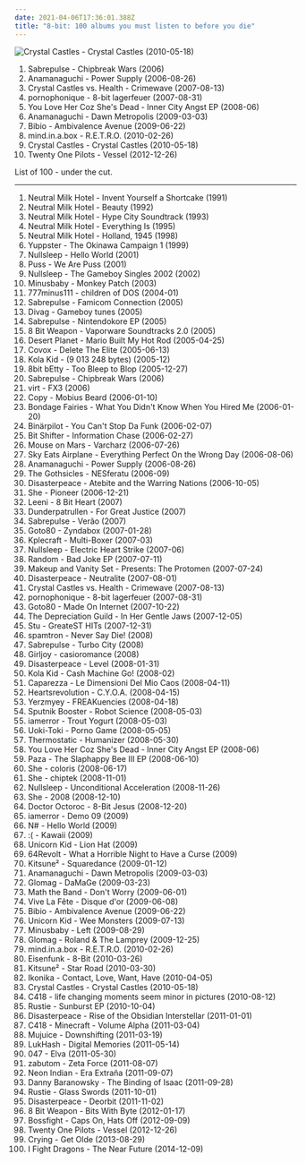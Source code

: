 ```yaml
---
date: 2021-04-06T17:36:01.388Z
title: "8-bit: 100 albums you must listen to before you die"
---
```

![Crystal Castles - Crystal Castles (2010-05-18)](http://coverartarchive.org/release/a432a420-f374-4556-8421-b4ea097c7fe9/8216508553-500.jpg "Crystal Castles - Crystal Castles (2010-05-18)")
<ol class="albums">
<li data-cover="http://coverartarchive.org/release/1868c4bf-682e-4b86-b8f9-90363411eeee/6437367584-500.jpg" data-tags="breakcore" role="button">Sabrepulse - Chipbreak Wars (2006)</li>
<li data-cover="http://coverartarchive.org/release/005bc8e2-295a-4499-ad97-a1f83099cbe4/7179125571-500.jpg" data-tags="chiptune" role="button">Anamanaguchi - Power Supply (2006-08-26)</li>
<li data-cover="https://via.placeholder.com/450" data-tags="electronic" role="button">Crystal Castles vs. Health - Crimewave (2007-08-13)</li>
<li data-cover="http://coverartarchive.org/release/77baaaf6-8128-400e-aee7-0e9a6ca79692/994831655-500.jpg" data-tags="8-bit" role="button">pornophonique - 8-bit lagerfeuer (2007-08-31)</li>
<li data-cover="https://img.discogs.com/U_5rWV9yNYghAXMnbh3EoIHCee4=/fit-in/600x600/filters:strip_icc():format(jpeg):mode_rgb():quality(90)/discogs-images/R-1527680-1226225702.jpeg.jpg" data-tags="electronica, nintendo, 8-bit, new rave, bitpop, digital punk" role="button">You Love Her Coz She's Dead - Inner City Angst EP (2008-06)</li>
<li data-cover="http://coverartarchive.org/release/d6e602eb-97e5-42ca-919b-37c2ea510bad/2060277808-500.jpg" data-tags="chiptune, bitpop" role="button">Anamanaguchi - Dawn Metropolis (2009-03-03)</li>
<li data-cover="https://img.discogs.com/7Q19HQREynIVkQxS6HzNd3gDI7w=/fit-in/600x600/filters:strip_icc():format(jpeg):mode_rgb():quality(90)/discogs-images/R-2735449-1405398601-5788.jpeg.jpg" data-tags="idm, folk, experimental, contemporary folk, abstract hip hop" role="button">Bibio - Ambivalence Avenue (2009-06-22)</li>
<li data-cover="http://coverartarchive.org/release/0063c6b9-5376-36c8-9b51-a053ebbb270c/2097577050-500.jpg" data-tags="8-bit, chiptune" role="button">mind.in.a.box - R.E.T.R.O. (2010-02-26)</li>
<li data-cover="http://coverartarchive.org/release/a432a420-f374-4556-8421-b4ea097c7fe9/8216508553-500.jpg" data-tags="electronic" role="button">Crystal Castles - Crystal Castles (2010-05-18)</li>
<li data-cover="http://coverartarchive.org/release/77f25b0b-bb51-44fb-b7b5-9c5c391769dd/7221126832-500.jpg" data-tags="alternative" role="button">Twenty One Pilots - Vessel (2012-12-26)</li>
</ol>
List of 100 - under the cut.
<!-- more -->

_________________

<ol class="albums">
<li data-cover="http://coverartarchive.org/release/aa63a5bd-d36a-43a3-a622-c813e72da497/14482581925-500.jpg" data-tags="lo-fi" role="button">
Neutral Milk Hotel - Invent Yourself a Shortcake (1991)
</li>
<li data-cover="http://coverartarchive.org/release/1b18ea3b-59e5-43c5-b0c5-fceddd285109/7950065085-500.jpg" data-tags="rock" role="button">
Neutral Milk Hotel - Beauty (1992)
</li>
<li data-cover="https://img.discogs.com/slklL0Cxb9J9P82vkxUZpTx2T_I=/fit-in/600x594/filters:strip_icc():format(jpeg):mode_rgb():quality(90)/discogs-images/R-2098709-1600626023-2654.png.jpg" data-tags="rock, lo-fi" role="button">
Neutral Milk Hotel - Hype City Soundtrack (1993)
</li>
<li data-cover="https://img.discogs.com/MomQPvUrJUxe4ajEGkeW_dkZ1w4=/fit-in/600x600/filters:strip_icc():format(jpeg):mode_rgb():quality(90)/discogs-images/R-536252-1167768415.jpeg.jpg" data-tags="lo-fi" role="button">
Neutral Milk Hotel - Everything Is (1995)
</li>
<li data-cover="http://coverartarchive.org/release/fa031f89-19af-4962-9a75-734a56568e00/3326083723-500.jpg" data-tags="trance, black metal, metal, electronic, electronica, pop, rock, punk, alternative, hardcore, electro, dance, happy, techno, 8-bit, idm, drum and bass, club, chiptune, punk rock, breakcore, happy hardcore, speedcore, gabber, furry, synthcore, vulpvibe, renard v, homelesstaco" role="button">
Neutral Milk Hotel - Holland, 1945 (1998)
</li>
<li data-cover="http://coverartarchive.org/release/0d9fe35a-c879-4a69-b4a9-b567dee018fe/4755997477-500.jpg" data-tags="8-bit, netlabel" role="button">
Yuppster - The Okinawa Campaign 1 (1999)
</li>
<li data-cover="http://coverartarchive.org/release/49d4b5fc-16a1-48f7-8b24-c0b85e89e16c/4586030713-500.jpg" data-tags="chiptune" role="button">
Nullsleep - Hello World (2001)
</li>
<li data-cover="http://coverartarchive.org/release/35e56c2b-ec70-4dd2-80ab-e78591b82256/21841992268-500.jpg" data-tags="8-bit, 00s, sweden, mein quitschiger leiherkasten" role="button">
Puss - We Are Puss (2001)
</li>
<li data-cover="http://coverartarchive.org/release/88ad5891-50e0-4a66-bc84-6b684bd0009d/7749047425-500.jpg" data-tags="chiptune" role="button">
Nullsleep - The Gameboy Singles 2002 (2002)
</li>
<li data-cover="http://coverartarchive.org/release/a6f556b8-931d-48e1-93bc-9aac6724c9ce/3064708426-500.jpg" data-tags="chiptune" role="button">
Minusbaby - Monkey Patch (2003)
</li>
<li data-cover="http://coverartarchive.org/release/64e3ab24-cb54-4828-83bf-a98f950d5633/1003890682-500.jpg" data-tags="electronica, 8-bit, russian, nintendocore, videogamecore, russian 8 bit" role="button">
777minus111 - children of DOS (2004-01)
</li>
<li data-cover="http://coverartarchive.org/release/de7fa22f-59ea-4a13-9794-ef103e9b8c62/6758388835-500.jpg" data-tags="8-bit, breakcore, chiptune" role="button">
Sabrepulse - Famicom Connection (2005)
</li>
<li data-cover="http://coverartarchive.org/release/a76216b3-33be-4c5b-ad59-fa35fb8bfc99/27500466586-500.jpg" data-tags="chiptune" role="button">
Divag - Gameboy tunes (2005)
</li>
<li data-cover="http://coverartarchive.org/release/7c97f328-00e6-4857-8f35-6718ffe76332/6758407243-500.jpg" data-tags="breakcore" role="button">
Sabrepulse - Nintendokore EP (2005)
</li>
<li data-cover="http://coverartarchive.org/release/79875e8b-b97c-4a38-922e-70933ce0b076/5796842386-500.jpg" data-tags="c64, nintendisco" role="button">
8 Bit Weapon - Vaporware Soundtracks 2.0 (2005)
</li>
<li data-cover="https://img.discogs.com/qNqV_ghuZMqLRi2T4ziE1IwrEi8=/fit-in/600x514/filters:strip_icc():format(jpeg):mode_rgb():quality(90)/discogs-images/R-702189-1193574768.jpeg.jpg" data-tags="8-bit, chiptunes, c 64" role="button">
Desert Planet - Mario Built My Hot Rod (2005-04-25)
</li>
<li data-cover="https://img.discogs.com/esjDrIUAot-PHKj3SqWKaM8Nn8Y=/fit-in/160x143/filters:strip_icc():format(jpeg):mode_rgb():quality(90)/discogs-images/R-524935-1127507192.gif.jpg" data-tags="electronic, electronica, 8-bit, chiptune, bitpop" role="button">
Covox - Delete The Elite (2005-06-13)
</li>
<li data-cover="http://coverartarchive.org/release/5eb1047f-6523-4ee1-aab8-35ed920bae4a/4709728768-500.jpg" data-tags="8bit" role="button">
Kola Kid - (9 013 248 bytes) (2005-12)
</li>
<li data-cover="http://coverartarchive.org/release/12d80410-1a97-4a07-8106-055830084bb7/6922897468-500.jpg" data-tags="8-bit" role="button">
8bit bEtty - Too Bleep to Blop (2005-12-27)
</li>
<li data-cover="http://coverartarchive.org/release/1868c4bf-682e-4b86-b8f9-90363411eeee/6437367584-500.jpg" data-tags="breakcore" role="button">
Sabrepulse - Chipbreak Wars (2006)
</li>
<li data-cover="http://coverartarchive.org/release/8bb48bf2-0997-4f30-b4cb-78f687b5f7d7/5590637502-500.jpg" data-tags="progressive metal, 8-bit, chiptune, chipmusic, free download, 8bitpeoples, vgm, chip metal, chip rock, progressive chiptune" role="button">
virt - FX3 (2006)
</li>
<li data-cover="http://coverartarchive.org/release/701557d3-f3b8-443c-b4a6-820c4893720a/27017953798-500.jpg" data-tags="electronic" role="button">
Copy - Mobius Beard (2006-01-10)
</li>
<li data-cover="https://img.discogs.com/8c2Kz7Nc_CYFaSKF37ayZaRIQqw=/fit-in/300x300/filters:strip_icc():format(jpeg):mode_rgb():quality(90)/discogs-images/R-689090-1147966352.jpeg.jpg" data-tags="electronic" role="button">
Bondage Fairies - What You Didn't Know When You Hired Me (2006-01-20)
</li>
<li data-cover="http://coverartarchive.org/release/ce40cdb1-a562-4fd8-a269-9269f98d4124/1087404314-500.jpg" data-tags="chiptune, jamendo, bitpop" role="button">
Binärpilot - You Can't Stop Da Funk (2006-02-07)
</li>
<li data-cover="http://coverartarchive.org/release/0944b888-0cda-4dba-9507-2211123bcb2c/4667208673-500.jpg" data-tags="chiptune" role="button">
Bit Shifter - Information Chase (2006-02-27)
</li>
<li data-cover="https://img.discogs.com/28gLKev_TwNejFuE-TiPaIhRMU4=/fit-in/600x532/filters:strip_icc():format(jpeg):mode_rgb():quality(90)/discogs-images/R-932399-1277418871.jpeg.jpg" data-tags="experimental" role="button">
Mouse on Mars - Varcharz (2006-07-26)
</li>
<li data-cover="http://coverartarchive.org/release/b52588bb-9462-40a5-beb4-9c6299028fef/11694986871-500.jpg" data-tags="hardcore, nintendocore, metalcore, experimental, post-hardcore" role="button">
Sky Eats Airplane - Everything Perfect On the Wrong Day (2006-08-06)
</li>
<li data-cover="http://coverartarchive.org/release/005bc8e2-295a-4499-ad97-a1f83099cbe4/7179125571-500.jpg" data-tags="chiptune" role="button">
Anamanaguchi - Power Supply (2006-08-26)
</li>
<li data-cover="http://coverartarchive.org/release/3c428fe4-d8db-4a80-8fc3-290aa9ea6ca6/5929326396-500.jpg" data-tags="8-bit, chiptune, 8-bit goth" role="button">
The Gothsicles - NESferatu (2006-09)
</li>
<li data-cover="http://coverartarchive.org/release/b53aa824-1e68-44eb-aedd-af0a2f1d7b98/3677936763-500.jpg" data-tags="8-bit" role="button">
Disasterpeace - Atebite and the Warring Nations (2006-10-05)
</li>
<li data-cover="http://coverartarchive.org/release/8e16dcdd-de40-46b5-82c9-949341bbc160/6710013824-500.jpg" data-tags="electronic, chiptune" role="button">
She - Pioneer (2006-12-21)
</li>
<li data-cover="https://img.discogs.com/v--qJAv4sBK7aHexf09KyNIuk4s=/fit-in/200x200/filters:strip_icc():format(jpeg):mode_rgb():quality(90)/discogs-images/R-1717250-1238882319.jpeg.jpg" data-tags="8-bit, chiptune, gameboy, english" role="button">
Leeni - 8 Bit Heart (2007)
</li>
<li data-cover="http://coverartarchive.org/release/c0194a36-3d2e-4c0f-ad8a-9f84073ec0ce/16557744139-500.jpg" data-tags="bitpop" role="button">
Dunderpatrullen - For Great Justice (2007)
</li>
<li data-cover="https://img.discogs.com/Ao_VkYGxRf6kTkSTfulCRIXKPxQ=/fit-in/600x600/filters:strip_icc():format(jpeg):mode_rgb():quality(90)/discogs-images/R-9865725-1487610737-3854.jpeg.jpg" data-tags="8-bit, chiptune, chipbreak" role="button">
Sabrepulse - Verão (2007)
</li>
<li data-cover="https://img.discogs.com/MRVV2GN2XbR3yffEhuvDEn8KWSU=/fit-in/600x600/filters:strip_icc():format(jpeg):mode_rgb():quality(90)/discogs-images/R-921161-1173016319.jpeg.jpg" data-tags="chiptune" role="button">
Goto80 - Zyndabox (2007-01-28)
</li>
<li data-cover="http://coverartarchive.org/release/3587bde3-7eee-4bf2-b751-586e4df550a1/3886926937-500.jpg" data-tags="trance, electronica, fusion, tech house, 8-bit, idm, chiptune, progressive trance, goa, psytrance, electro-techno, neo-psychedelia, darkpsy, chipmusic, hard trance, electro-house, chip trance, chip techno, chiptronica, progressive chiptune, chip fusion" role="button">
Kplecraft - Multi-Boxer (2007-03)
</li>
<li data-cover="http://coverartarchive.org/release/3c714fcd-f447-4400-b868-b0b2482829d6/6437432777-500.jpg" data-tags="chiptune" role="button">
Nullsleep - Electric Heart Strike (2007-06)
</li>
<li data-cover="http://coverartarchive.org/release/729413e9-7262-4001-a291-356411148759/3667438205-500.jpg" data-tags="chiptune" role="button">
Random - Bad Joke EP (2007-07-11)
</li>
<li data-cover="http://coverartarchive.org/release/aff637a8-d11c-41cf-a0fb-321e7a949d45/27685193007-500.jpg" data-tags="electronic, 8-bit, chiptune" role="button">
Makeup and Vanity Set - Presents: The Protomen (2007-07-24)
</li>
<li data-cover="http://coverartarchive.org/release/52f42ee6-cd97-4ab7-abb4-a83bab4924e2/3677917390-500.jpg" data-tags="8-bit" role="button">
Disasterpeace - Neutralite (2007-08-01)
</li>
<li data-cover="https://via.placeholder.com/450" data-tags="electronic" role="button">
Crystal Castles vs. Health - Crimewave (2007-08-13)
</li>
<li data-cover="http://coverartarchive.org/release/77baaaf6-8128-400e-aee7-0e9a6ca79692/994831655-500.jpg" data-tags="8-bit" role="button">
pornophonique - 8-bit lagerfeuer (2007-08-31)
</li>
<li data-cover="https://img.discogs.com/Ipo60bv5izqEScIU392O7APgipo=/fit-in/600x596/filters:strip_icc():format(jpeg):mode_rgb():quality(90)/discogs-images/R-1061449-1390963627-7623.jpeg.jpg" data-tags="chiptune" role="button">
Goto80 - Made On Internet (2007-10-22)
</li>
<li data-cover="http://coverartarchive.org/release/77a76a41-0893-4107-9085-aa71191f30ef/15479004276-500.jpg" data-tags="shoegaze, electronic" role="button">
The Depreciation Guild - In Her Gentle Jaws (2007-12-05)
</li>
<li data-cover="http://coverartarchive.org/release/717ad3d8-f8b3-4a6c-8a5e-4ab04fd63d31/27501129924-500.jpg" data-tags="8-bit, chiptune" role="button">
Stu - GreateST HITs (2007-12-31)
</li>
<li data-cover="https://img.discogs.com/k5cjajImifWAbrZFZLfK0T7QgP4=/fit-in/400x400/filters:strip_icc():format(jpeg):mode_rgb():quality(90)/discogs-images/R-1752382-1241054224.jpeg.jpg" data-tags="electronic, 8bit, 8-bit, chiptune, capcom, megaman, chrono trigger" role="button">
spamtron - Never Say Die! (2008)
</li>
<li data-cover="http://coverartarchive.org/release/fbdabeee-669a-40c9-b4af-7bb587e38cf4/11102006899-500.jpg" data-tags="8-bit" role="button">
Sabrepulse - Turbo City (2008)
</li>
<li data-cover="http://coverartarchive.org/release/985187e6-482c-4b54-a158-15a0cd38f9df/6510177665-500.jpg" data-tags="electronic, electronica, 8-bit, chiptune, 8 bit, free download" role="button">
Girljoy - casioromance (2008)
</li>
<li data-cover="https://img.discogs.com/K0DEDa1Dl_ANvDKPTQn0fFIv7M0=/fit-in/600x600/filters:strip_icc():format(jpeg):mode_rgb():quality(90)/discogs-images/R-1384280-1402024140-1626.jpeg.jpg" data-tags="8-bit, chiptune, progressive electronica" role="button">
Disasterpeace - Level (2008-01-31)
</li>
<li data-cover="http://coverartarchive.org/release/d33a1214-fac2-4bcc-a058-e2dea8988a24/4709744474-500.jpg" data-tags="8bit" role="button">
Kola Kid - Cash Machine Go! (2008-02)
</li>
<li data-cover="http://coverartarchive.org/release/a2a77508-7759-4294-82db-463eb043caba/6112729123-500.jpg" data-tags="italian, rap" role="button">
Caparezza - Le Dimensioni Del Mio Caos (2008-04-11)
</li>
<li data-cover="https://img.discogs.com/v-mnkFpJcGFkimRFg3I3buMVluc=/fit-in/600x594/filters:strip_icc():format(jpeg):mode_rgb():quality(90)/discogs-images/R-6601997-1487256959-9353.jpeg.jpg" data-tags="copyriot" role="button">
Heartsrevolution - C.Y.O.A. (2008-04-15)
</li>
<li data-cover="http://coverartarchive.org/release/878f95a1-ecc7-438e-aad9-aaf4be90653f/11291022040-500.jpg" data-tags="8bit, 8-bit, psychedelic, chiptune, 8 bit, micromusic, chiptunes, 8bitpeoples" role="button">
Yerzmyey - FREAKuencies (2008-04-18)
</li>
<li data-cover="https://img.discogs.com/55UBK6Rc1T5uRdiqzJ466ky0Ehc=/fit-in/359x359/filters:strip_icc():format(jpeg):mode_rgb():quality(90)/discogs-images/R-1359447-1231262811.png.jpg" data-tags="electro, 8-bit, robots" role="button">
Sputnik Booster - Robot Science (2008-05-03)
</li>
<li data-cover="https://img.discogs.com/fTLPRiyaKkpMtK53wuEvhxQkTh4=/fit-in/500x491/filters:strip_icc():format(jpeg):mode_rgb():quality(90)/discogs-images/R-1367758-1213433523.jpeg.jpg" data-tags="nintendocore" role="button">
iamerror - Trout Yogurt (2008-05-03)
</li>
<li data-cover="https://img.discogs.com/fhyBcebfX3NZ3DuFnkKijPc4Imo=/fit-in/600x578/filters:strip_icc():format(jpeg):mode_rgb():quality(90)/discogs-images/R-1382027-1214775869.jpeg.jpg" data-tags="8-bit, free, video game music, free music, free albums" role="button">
Uoki-Toki - Porno Game (2008-05-05)
</li>
<li data-cover="http://coverartarchive.org/release/38a991aa-9cd6-4f23-9820-318827235e29/2060561870-500.jpg" data-tags="synthpop" role="button">
Thermostatic - Humanizer (2008-05-30)
</li>
<li data-cover="https://img.discogs.com/U_5rWV9yNYghAXMnbh3EoIHCee4=/fit-in/600x600/filters:strip_icc():format(jpeg):mode_rgb():quality(90)/discogs-images/R-1527680-1226225702.jpeg.jpg" data-tags="electronica, nintendo, 8-bit, new rave, bitpop, digital punk" role="button">
You Love Her Coz She's Dead - Inner City Angst EP (2008-06)
</li>
<li data-cover="https://img.discogs.com/cdHjhIZIWbMCr11UZF8F9OU7kEA=/fit-in/492x492/filters:strip_icc():format(jpeg):mode_rgb():quality(90)/discogs-images/R-1366241-1278705935.jpeg.jpg" data-tags="chiptune" role="button">
Paza - The Slaphappy Bee III EP (2008-06-10)
</li>
<li data-cover="http://coverartarchive.org/release/964bdc18-bbd0-437a-b00a-3f642472451b/4187837782-500.jpg" data-tags="electronic, electronica" role="button">
She - coloris (2008-06-17)
</li>
<li data-cover="http://coverartarchive.org/release/9ade91c4-67e2-4f3b-a52d-0be0653548d5/6709617117-500.jpg" data-tags="electronic, chiptune" role="button">
She - chiptek (2008-11-01)
</li>
<li data-cover="http://coverartarchive.org/release/b20863b4-0eb3-4065-9599-24248499ec3d/27066384557-500.jpg" data-tags="electronic, chiptune" role="button">
Nullsleep - Unconditional Acceleration (2008-11-26)
</li>
<li data-cover="http://coverartarchive.org/release/87ad2049-f57b-43de-ab61-053e9ac0a82d/3772568489-500.jpg" data-tags="electronic, 8-bit" role="button">
She - 2008 (2008-12-10)
</li>
<li data-cover="http://coverartarchive.org/release/0d938f11-67d2-4996-8b31-e18ecb26fe43/17443234242-500.jpg" data-tags="christmas" role="button">
Doctor Octoroc - 8-Bit Jesus (2008-12-20)
</li>
<li data-cover="https://img.discogs.com/nsk5LlI1fG5FK2f5mwfo_ekKtdw=/fit-in/320x320/filters:strip_icc():format(jpeg):mode_rgb():quality(90)/discogs-images/R-5498804-1394945032-2702.png.jpg" data-tags="instrumental, experimental, 8-bit, nintendocore, nintendogrind" role="button">
iamerror - Demo 09 (2009)
</li>
<li data-cover="http://coverartarchive.org/release/c70ed505-cb5b-475d-a7ed-209f1bbdf836/7236940047-500.jpg" data-tags="experimental, 8-bit, russian, chiptune" role="button">
N# - Hello World (2009)
</li>
<li data-cover="http://coverartarchive.org/release/24fbbb1c-da51-4bbc-bd71-bd8d90b55249/8362528885-500.jpg" data-tags="8bit, 8-bit, chiptune, 8 bit, chiprock, 8bit punk, intikrec" role="button">
:( - Kawaii (2009)
</li>
<li data-cover="http://coverartarchive.org/release/e17b5763-708e-4428-9f20-aeaee4a6b232/9551828343-500.jpg" data-tags="chiptune" role="button">
Unicorn Kid - Lion Hat (2009)
</li>
<li data-cover="http://coverartarchive.org/release/933f4fba-d2d5-4ee1-a1c3-6145b897831d/5797053181-500.jpg" data-tags="swedish, 8-bit, bitpop, d-trash records" role="button">
64Revolt - What a Horrible Night to Have a Curse (2009)
</li>
<li data-cover="http://coverartarchive.org/release/20d76f22-b42f-4704-90d0-10ee3508ec89/1394276853-500.jpg" data-tags="chiptune" role="button">
Kitsune² - Squaredance (2009-01-12)
</li>
<li data-cover="http://coverartarchive.org/release/d6e602eb-97e5-42ca-919b-37c2ea510bad/2060277808-500.jpg" data-tags="chiptune, bitpop" role="button">
Anamanaguchi - Dawn Metropolis (2009-03-03)
</li>
<li data-cover="http://coverartarchive.org/release/2ea0f215-d954-4b92-80eb-f42befed74c4/3886922399-500.jpg" data-tags="8-bit, chiptune" role="button">
Glomag - DaMaGe (2009-03-23)
</li>
<li data-cover="http://coverartarchive.org/release/ad6b4d3f-ae99-4d11-ba66-011f5ab18b4d/5843595966-500.jpg" data-tags="indietronica, 8-bit, chiptune, pop punk, dance-punk, synth punk, album covers i like" role="button">
Math the Band - Don't Worry (2009-06-01)
</li>
<li data-cover="http://coverartarchive.org/release/6a2a04ff-af1e-472c-b0c5-38253ac599fb/2129023006-500.jpg" data-tags="electronic, electroclash, electro, 8-bit, new rave, crystal castles clone" role="button">
Vive La Fête - Disque d'or (2009-06-08)
</li>
<li data-cover="https://img.discogs.com/7Q19HQREynIVkQxS6HzNd3gDI7w=/fit-in/600x600/filters:strip_icc():format(jpeg):mode_rgb():quality(90)/discogs-images/R-2735449-1405398601-5788.jpeg.jpg" data-tags="idm, folk, experimental, contemporary folk, abstract hip hop" role="button">
Bibio - Ambivalence Avenue (2009-06-22)
</li>
<li data-cover="http://coverartarchive.org/release/0ed330ec-2780-4d7b-ab78-8b4008cc70a2/6662857634-500.jpg" data-tags="chiptune" role="button">
Unicorn Kid - Wee Monsters (2009-07-13)
</li>
<li data-cover="http://coverartarchive.org/release/2db9d407-ad7c-4575-9c6a-31d129ed79ec/6437563614-500.jpg" data-tags="instrumental" role="button">
Minusbaby - Left (2009-08-29)
</li>
<li data-cover="https://img.discogs.com/PEqFVlKtQYM3gTa6Q-y2nDiwvZo=/fit-in/230x246/filters:strip_icc():format(jpeg):mode_rgb():quality(90)/discogs-images/R-2354924-1414629868-3874.jpeg.jpg" data-tags="8-bit" role="button">
Glomag - Roland & The Lamprey (2009-12-25)
</li>
<li data-cover="http://coverartarchive.org/release/0063c6b9-5376-36c8-9b51-a053ebbb270c/2097577050-500.jpg" data-tags="8-bit, chiptune" role="button">
mind.in.a.box - R.E.T.R.O. (2010-02-26)
</li>
<li data-cover="https://img.discogs.com/S8SC0gUDwhU661p27iTCEyN1cS0=/fit-in/500x500/filters:strip_icc():format(jpeg):mode_rgb():quality(90)/discogs-images/R-2314644-1285127368.jpeg.jpg" data-tags="ebm" role="button">
Eisenfunk - 8-Bit (2010-03-26)
</li>
<li data-cover="http://coverartarchive.org/release/97c79f61-e8e7-45b9-beb8-2704705602ba/1394252281-500.jpg" data-tags="electronic, 8bit, 8-bit, chiptune, bitpop, furry, lapfox, bitcore, nostalgiacore, laptfoxtrax" role="button">
Kitsune² - Star Road (2010-03-30)
</li>
<li data-cover="http://coverartarchive.org/release/6d55670b-97e9-47f3-b8b4-3670d3158b66/27226187945-500.jpg" data-tags="dubstep" role="button">
Ikonika - Contact, Love, Want, Have (2010-04-05)
</li>
<li data-cover="http://coverartarchive.org/release/a432a420-f374-4556-8421-b4ea097c7fe9/8216508553-500.jpg" data-tags="electronic" role="button">
Crystal Castles - Crystal Castles (2010-05-18)
</li>
<li data-cover="http://coverartarchive.org/release/d52c016f-7a08-4a78-abc9-1331c5e3666b/11724503080-500.jpg" data-tags="ambient" role="button">
C418 - life changing moments seem minor in pictures (2010-08-12)
</li>
<li data-cover="https://img.discogs.com/yzM_zP5EcbFy6OQwhjOoZqDEUSc=/fit-in/600x600/filters:strip_icc():format(jpeg):mode_rgb():quality(90)/discogs-images/R-2473870-1286096331.jpeg.jpg" data-tags="dubstep, 8-bit, chiptune, wonky, zelda" role="button">
Rustie - Sunburst EP (2010-10-04)
</li>
<li data-cover="http://coverartarchive.org/release/878e73ca-b7f8-47d9-bc76-fb2070ce321e/1083867910-500.jpg" data-tags="8-bit, chiptune" role="button">
Disasterpeace - Rise of the Obsidian Interstellar (2011-01-01)
</li>
<li data-cover="http://coverartarchive.org/release/5e396e48-5bc1-4d28-ab34-ee77dc534fed/22120675980-500.jpg" data-tags="ambient" role="button">
C418 - Minecraft - Volume Alpha (2011-03-04)
</li>
<li data-cover="http://coverartarchive.org/release/e33bbca2-510d-4743-9717-8d8c6d2ff7e8/2244807041-500.jpg" data-tags="idm, experimental" role="button">
Mujuice - Downshifting (2011-03-19)
</li>
<li data-cover="http://coverartarchive.org/release/a1ba1063-7a41-4ccf-a527-e93bd78767af/5512070799-500.jpg" data-tags="chiptune" role="button">
LukHash - Digital Memories (2011-05-14)
</li>
<li data-cover="http://coverartarchive.org/release/5eabfd7b-638c-4d0d-8e0b-e358e1a1251f/17978515250-500.jpg" data-tags="chiptune" role="button">
047 - Elva (2011-05-30)
</li>
<li data-cover="http://coverartarchive.org/release/93929ade-48d1-4339-b6b3-2dda7478d083/6624722304-500.jpg" data-tags="chiptune" role="button">
zabutom - Zeta Force (2011-08-07)
</li>
<li data-cover="http://coverartarchive.org/release/80418cea-5f7e-48b9-a7de-d58175e51531/18047710272-500.jpg" data-tags="synthpop, electronic, chillwave" role="button">
Neon Indian - Era Extraña (2011-09-07)
</li>
<li data-cover="http://coverartarchive.org/release/0268919b-57ca-4bf7-ab6c-08dc437272da/28838669770-500.jpg" data-tags="soundtrack" role="button">
Danny Baranowsky - The Binding of Isaac (2011-09-28)
</li>
<li data-cover="https://img.discogs.com/plh8LBQniRHhM4Qj9K8Dv5c8M1U=/fit-in/333x333/filters:strip_icc():format(jpeg):mode_rgb():quality(90)/discogs-images/R-3148830-1318015914.jpeg.jpg" data-tags="dubstep" role="button">
Rustie - Glass Swords (2011-10-01)
</li>
<li data-cover="http://coverartarchive.org/release/4b90d2cf-9fbe-42ca-8b11-8a744331e9f7/1130981323-500.jpg" data-tags="8-bit" role="button">
Disasterpeace - Deorbit (2011-11-02)
</li>
<li data-cover="http://coverartarchive.org/release/def9f08a-04cf-4241-9885-cbd40be63b77/15527178452-500.jpg" data-tags="8-bit" role="button">
8 Bit Weapon - Bits With Byte (2012-01-17)
</li>
<li data-cover="http://coverartarchive.org/release/c508c4a5-6de3-4396-967c-0a588d41f811/20381833678-500.jpg" data-tags="chiptune, bitpop" role="button">
Bossfight - Caps On, Hats Off (2012-09-09)
</li>
<li data-cover="http://coverartarchive.org/release/77f25b0b-bb51-44fb-b7b5-9c5c391769dd/7221126832-500.jpg" data-tags="alternative" role="button">
Twenty One Pilots - Vessel (2012-12-26)
</li>
<li data-cover="http://coverartarchive.org/release/ac18375c-26b8-4ab0-9c53-c7928e8ba90e/7212996100-500.jpg" data-tags="8-bit, chiptune, dorito-core" role="button">
Crying - Get Olde (2013-08-29)
</li>
<li data-cover="http://coverartarchive.org/release/7289fed4-1518-4eff-8f1f-700e3e58ea05/11655664237-500.jpg" data-tags="power pop, 8-bit, chiptune, pop punk, nerd rock" role="button">
I Fight Dragons - The Near Future (2014-12-09)
</li>
</ol>